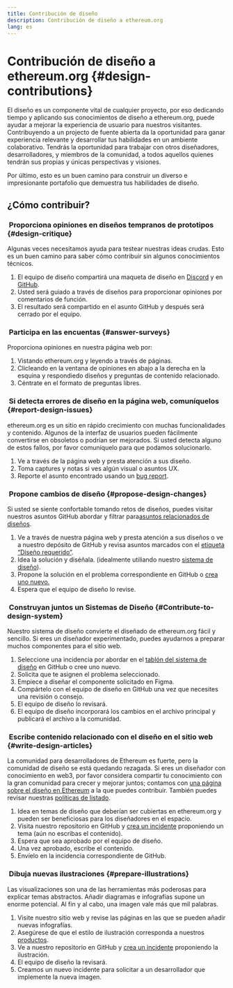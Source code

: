 ```yaml
---
title: Contribución de diseño
description: Contribución de diseño a ethereum.org
lang: es
---
```


# Contribución de diseño a ethereum.org {#design-contributions}

El diseño es un componente vital de cualquier proyecto, por eso dedicando tiempo y aplicando sus conocimientos de diseño a ethereum.org, puede ayudar a mejorar la experiencia de usuario para nuestros visitantes. Contribuyendo a un projecto de fuente abierta da la oportunidad para ganar experiencia relevante y desarrollar tus habilidades en un ambiente colaborativo. Tendrás la oportunidad para trabajar con otros diseñadores, desarrolladores, y miembros de la comunidad, a todos aquellos quienes tendrán sus propias y únicas perspectivas y visiones.

Por último, esto es un buen camino para construir un diverso e impresionante portafolio que demuestra tus habilidades de diseño.

## ¿Cómo contribuir?

### <Emoji text=":one:" size={1} /> &nbsp;Proporciona opiniones en diseños tempranos de prototipos {#design-critique}

Algunas veces necesitamos ayuda para testear nuestras ideas crudas. Esto es un buen camino para saber cómo contribuir sin algunos conocimientos técnicos.

1. El equipo de diseño compartirá una maqueta de diseño en [Discord](https://discord.com/invite/ethereum-org) y en [GitHub](https://github.com/ethereum/ethereum-org-website/labels/design%20required%20%F0%9F%8E%A8).
2. Usted será guiado a través de diseños para proporcionar opiniones por comentarios de función.
3. El resultado será compartido en el asunto GitHub y después será cerrado por el equipo.

### <Emoji text=":two:" size={1} /> &nbsp;Participa en las encuentas {#answer-surveys}

Proporciona opiniones en nuestra página web por:

1. Vistando ethereum.org y leyendo a través de páginas.
2. Clicleando en la ventana de opiniones en abajo a la derecha en la esquina y respondiedo diseños y preguntas de contenido relacionado.
3. Céntrate en el formato de preguntas libres.

### <Emoji text=":three:" size={1} /> &nbsp;Si detecta errores de diseño en la página web, comuníquelos {#report-design-issues}

ethereum.org es un sitio en rápido crecimiento con muchas funcionalidades y contenido. Algunos de la interfaz de usuarios pueden fácilmente convertirse en obsoletos o podrían ser mejorados. Si usted detecta alguno de estos fallos, por favor comuníquelo para que podamos solucionarlo.

1. Ve a través de la página web y presta atención a sus diseño.
2. Toma captures y notas si ves algún visual o asuntos UX.
3. Reporte el asunto encontrado usando un [bug report](https://github.com/ethereum/ethereum-org-website/issues/new/choose).

### <Emoji text=":four:" size={1} /> &nbsp;Propone cambios de diseño {#propose-design-changes}

Si usted se siente confortable tomando retos de diseños, puedes visitar nuestros asuntos GitHub abordar y filtrar para[asuntos relacionados de diseños](https://github.com/ethereum/ethereum-org-website/labels/design%20required%20%F0%9F%8E%A8).

1. Ve a través de nuestra página web y presta atención a sus diseños o ve a nuestro depósito de GitHub y revisa asuntos marcados con el [etiqueta “Diseño requerido”](https://github.com/ethereum/ethereum-org-website/labels/design%20required%20%F0%9F%8E%A8).
2. Idea la solución y diséñala. (idealmente utiliando nuestro [sistema de diseño](https://www.figma.com/community/file/1134414495420383395)).
3. Propone la solución en el problema correspondiente en GitHub o [crea uno nuevo.](https://github.com/ethereum/ethereum-org-website/issues/new?assignees=&labels=feature+%3Asparkles%3A&template=feature_request.yaml&title=Feature+request)
4. Espera que el equipo de diseño lo revise.

### <Emoji text=":five:" size={1} /> &nbsp;Construyan juntos un Sistemas de Diseño {#Contribute-to-design-system}

Nuestro sistema de diseño convierte el diseñado de ethereum.org fácil y sencillo. Si eres un diseñador experimentado, puedes ayudarnos a preparar muchos componentes para el sitio web.

1. Seleccione una incidencia por abordar en el [tablón del sistema de diseño](https://github.com/ethereum/ethereum-org-website/labels/design%20system) en GitHub o cree uno nuevo.
2. Solicita que te asignen el problema seleccionado.
3. Empiece a diseñar el componente solicitado en Figma.
4. Compártelo con el equipo de diseño en GitHub una vez que necesites una revisión o consejo.
5. El equipo de diseño lo revisará.
6. El equipo de diseño incorporará los cambios en el archivo principal y publicará el archivo a la comunidad.

### <Emoji text=":six:" size={1} /> &nbsp;Escribe contenido relacionado con el diseño en el sitio web {#write-design-articles}

La comunidad para desarrolladores de Ethereum es fuerte, pero la comunidad de diseño se está quedando rezagada. Si eres un diseñador con conocimiento en web3, por favor considera compartir tu conocimiento con la gran comunidad para crecer y mejorar juntos; contamos con [una página sobre el diseño en Ethereum](/developers/docs/design-and-ux/) a la que puedes contribuir. También puedes revisar nuestras [políticas de listado](/contributing/design/adding-design-resources).

1. Idea en temas de diseño que deberían ser cubiertas en ethereum.org y pueden ser beneficiosas para los diseñadores en el espacio.
2. Visita nuestro repositorio en GitHub y [crea un incidente](https://github.com/ethereum/ethereum-org-website/issues/new) proponiendo un tema (aún no escribas el contenido).
3. Espera que sea aprobado por el equipo de diseño.
4. Una vez aprobado, escribe el contenido.
5. Envíelo en la incidencia correspondiente de GitHub.

### <Emoji text=":seven:" size={1} /> &nbsp;Dibuja nuevas ilustraciones {#prepare-illustrations}

Las visualizaciones son una de las herramientas más poderosas para explicar temas abstractos. Añadir diagramas e infografías supone un enorme potencial. Al fin y al cabo, una imagen vale más que mil palabras.

1. Visite nuestro sitio web y revise las páginas en las que se pueden añadir nuevas infografías.
2. Asegúrese de que el estilo de ilustración corresponda a nuestros [productos](/assets/).
3. Ve a nuestro repositorio en GitHub y [crea un incidente](https://github.com/ethereum/ethereum-org-website/issues/new) proponiendo la ilustración.
4. El equipo de diseño la revisará.
5. Creamos un nuevo incidente para solicitar a un desarrollador que implemente la nueva imagen.
